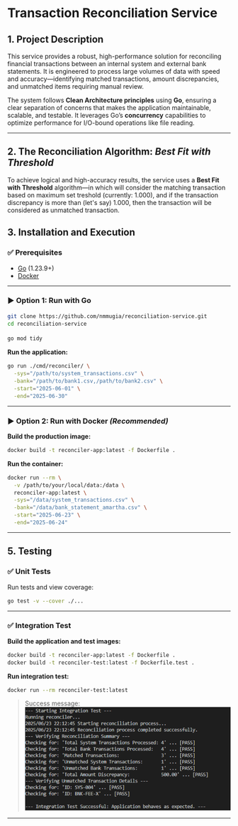 # Transaction Reconciliation Service

## 1. Project Description

This service provides a robust, high-performance solution for reconciling financial transactions between an internal system and external bank statements. It is engineered to process large volumes of data with speed and accuracy—identifying matched transactions, amount discrepancies, and unmatched items requiring manual review.

The system follows **Clean Architecture principles** using **Go**, ensuring a clear separation of concerns that makes the application maintainable, scalable, and testable. It leverages Go’s **concurrency** capabilities to optimize performance for I/O-bound operations like file reading.

---

## 2. The Reconciliation Algorithm: *Best Fit with Threshold*

To achieve logical and high-accuracy results, the service uses a **Best Fit with Threshold** algorithm—in which will consider the matching transaction based on maximum set treshold (currently: 1.000), and if the transaction discrepancy is more than (let's say) 1.000, then the transaction will be considered as unmatched transaction.


## 3. Installation and Execution

### ✅ Prerequisites

- [Go](https://golang.org/doc/install) (1.23.9+)
- [Docker](https://www.docker.com/products/docker-desktop)

---

### ▶ Option 1: Run with Go

```bash
git clone https://github.com/nmmugia/reconciliation-service.git
cd reconciliation-service

go mod tidy
```

**Run the application:**

```bash
go run ./cmd/reconciler/ \
  -sys="/path/to/system_transactions.csv" \
  -bank="/path/to/bank1.csv,/path/to/bank2.csv" \
  -start="2025-06-01" \
  -end="2025-06-30"
```

---

### ▶ Option 2: Run with Docker *(Recommended)*

**Build the production image:**

```bash
docker build -t reconciler-app:latest -f Dockerfile .
```

**Run the container:**

```bash
docker run --rm \
  -v /path/to/your/local/data:/data \
  reconciler-app:latest \
  -sys="/data/system_transactions.csv" \
  -bank="/data/bank_statement_amartha.csv" \
  -start="2025-06-23" \
  -end="2025-06-24"
```

---

## 5. Testing

### ✅ Unit Tests

Run tests and view coverage:

```bash
go test -v --cover ./...
```

---

### ✅ Integration Test

**Build the application and test images:**

```bash
docker build -t reconciler-app:latest -f Dockerfile .
docker build -t reconciler-test:latest -f Dockerfile.test .
```

**Run integration test:**

```bash
docker run --rm reconciler-test:latest
```

> Success message:
![alt text](https://github.com/nmmugia/reconciliation-service/blob/master/sample/ss.png?raw=true)

---


